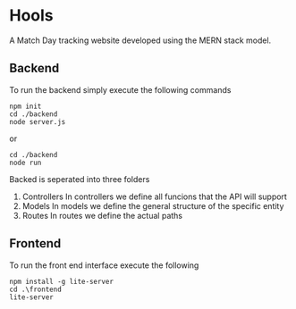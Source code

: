 # Hools
A Match Day tracking website developed using the MERN stack model.

## Backend
To run the backend simply execute the following commands
```
npm init
cd ./backend 
node server.js
```
or 
```
cd ./backend 
node run
```
Backed is seperated into three folders
1. Controllers
In controllers we define all funcions that the API will support
2. Models
In models we define the general structure of the specific entity
3. Routes
In routes we define the actual paths 

## Frontend
To run the front end interface execute the following 
```
npm install -g lite-server
cd .\frontend
lite-server
```
